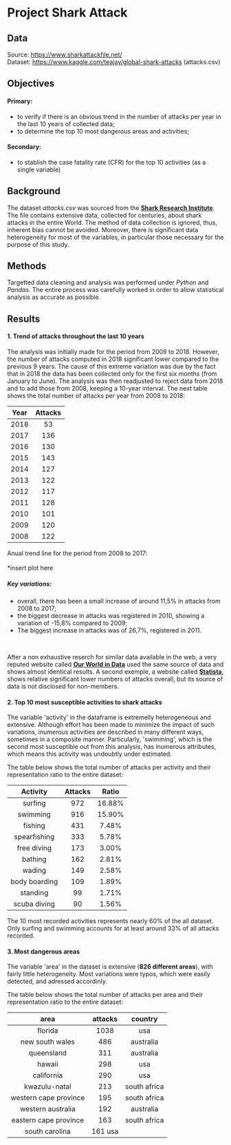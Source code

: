 # Project Shark Attack #

## Data ##
Source: https://www.sharkattackfile.net/ <br />
Dataset: https://www.kaggle.com/teajay/global-shark-attacks (attacks.csv) <br />

## Objectives
#### Primary: ####
* to verify if there is an obvious trend in the number of attacks per year in the last 10 years of collected data; <br />
* to determine the top 10 most dangerous areas and activities; <br />

#### Secondary: ####
* to stablish the case fatality rate (CFR) for the top 10 activities (as a single variable) <br />

## Background ##
The dataset *attacks.csv* was sourced from the [**Shark Research Institute**](https://www.sharks.org/). The file contains extensive data, collected for centuries, about shark attacks in the entire World. The method of data collection is ignored, thus, inherent bias cannot be avoided. Moreover, there is significant data heterogeneity for most of the variables, in particular those necessary for the purpose of this study. 

## Methods ##
Targetted data cleaning and analysis was performed under *Python* and *Pandas*. The entire process was carefully worked in order to allow statistical analysis as accurate as possible.

## Results ##

#### 1. Trend of attacks throughout the last 10 years ####
The analysis was initially made for the period from 2009 to 2018. However, the number of attacks computed in 2018 significant lower compared to the previous 9 years. The cause of this extreme variation was due by the fact that in 2018 the data has been collected only for the first six months (from January to June). The analysis was then readjusted to reject data from 2018 and to add those from 2008, keeping a 10-year interval. The next table shows the total number of attacks per year from 2008 to 2018: <br />

| Year |	Attacks |    
| :--: | :-----: |
|	2018 | 53      |
| 2017 |	136     |
| 2016 |	130     |
| 2015 | 143     |
|	2014 |	127     |
| 2013 |	122     |
| 2012 |	117     |
| 2011 |	128     |
| 2010 |	101     |
| 2009 |	120     |
| 2008 |	122     |

Anual trend line for the period from 2008 to 2017: <br />
 <br /> *insert plot here

##### Key variations: #####
* overall, there has been a small increase of around 11,5% in attacks from 2008 to 2017; <br />
* the biggest decrease in attacks was registered in 2010, showing a variation of -15,8% compared to 2009; <br />
* The biggest increase in attacks was of 26,7%, registered in 2011. <br />
 <br />
 
After a non exhaustive reserch for similar data available in the web, a very reputed website called [**Our World in Data**](https://ourworldindata.org/grapher/total-shark-attacks-per-year) used the same source of data and shows almost identical results. A second exemple, a website called [**Statista**](https://www.statista.com/statistics/268324/number-of-shark-attacks-worldwide/), shows relative significant lower numbers of attacks overall, but its source of data is not disclosed for non-members. <br />

#### 2. Top 10 most susceptible activities to shark attacks ####
The variable 'activity' in the dataframe is extremelly heterogeneous and extensive. Although effort has been made to minimize the impact of such variations, inumerous activities are described in many different ways, sometimes in a composite manner. Particularly, 'swimming', which is the second most susceptible out from this analysis, has inumerous attributes, which means this activity was undoubtly under estimated. <br />

The table below shows the total number of attacks per activity and their representation ratio to the entire dataset: <br />

| Activity      | Attacks | Ratio  |
| :------:      | :-----: | :----: |
| surfing       |   972   | 16.88% |
| swimming      |   916   | 15.90% |
| fishing       |   431   |  7.48% |
| spearfishing  |   333   |  5.78% |
| free diving   |   173   |  3.00% |
| bathing       |   162   |  2.81% |
| wading        |   149   |  2.58% |
| body boarding |   109   |  1.89% |
| standing      |    99   |  1.71% |
| scuba diving  |    90   |  1.56% |

The 10 most recorded activities represents nearly 60% of the all dataset. Only surfing and swimming accounts for at least around 33% of all attacks recorded.<br />

#### 3. Most dangerous areas ####
The variable 'area' in the dataset is extensive (**826 different areas**), with fairly little heterogeneity. Most variations were typos, which were easily detected, and adressed accordinly. <br />

The table below shows the total number of attacks per area and their representation ratio to the entire dataset:

|         area  	       | attacks |   country    |
| :-------------------: | :-----: |   :-----:    |
| florida 	             |  1038   | usa          |
| new south wales 	     |  486 	  | australia    |
| queensland 	          |  311 	  | australia    |
| hawaii 	              |  298 	  | usa          |
|	california            | 	290 	  | usa          |
|	kwazulu-natal         |  213 	  | south africa |
|	western cape province |	 195 	  | south africa |
|	western australia     | 	192 	  | australia    |
|	eastern cape province |	 163 	  | south africa |
|	south carolina 	      | 161 	usa

